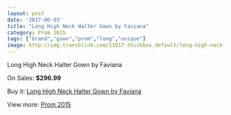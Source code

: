 ```yaml
---
layout: post
date: '2017-06-03'
title: "Long High Neck Halter Gown by Faviana"
category: Prom 2015
tags: ["brand","gown","prom","long","unique"]
image: http://img.transblink.com/11917-thickbox_default/long-high-neck-halter-gown-by-faviana.jpg
---
```

Long High Neck Halter Gown by Faviana

On Sales: **$296.99**
<a href="https://www.transblink.com/en/prom-2015/3875-long-high-neck-halter-gown-by-faviana.html"><amp-img layout="responsive" width="600" height="600" src="//img.transblink.com/11917-thickbox_default/long-high-neck-halter-gown-by-faviana.jpg" alt="Long High Neck Halter Gown by Faviana 0" /></a>
<a href="https://www.transblink.com/en/prom-2015/3875-long-high-neck-halter-gown-by-faviana.html"><amp-img layout="responsive" width="600" height="600" src="//img.transblink.com/11920-thickbox_default/long-high-neck-halter-gown-by-faviana.jpg" alt="Long High Neck Halter Gown by Faviana 1" /></a>
<a href="https://www.transblink.com/en/prom-2015/3875-long-high-neck-halter-gown-by-faviana.html"><amp-img layout="responsive" width="600" height="600" src="//img.transblink.com/11919-thickbox_default/long-high-neck-halter-gown-by-faviana.jpg" alt="Long High Neck Halter Gown by Faviana 2" /></a>
<a href="https://www.transblink.com/en/prom-2015/3875-long-high-neck-halter-gown-by-faviana.html"><amp-img layout="responsive" width="600" height="600" src="//img.transblink.com/11918-thickbox_default/long-high-neck-halter-gown-by-faviana.jpg" alt="Long High Neck Halter Gown by Faviana 3" /></a>

Buy it: [Long High Neck Halter Gown by Faviana](https://www.transblink.com/en/prom-2015/3875-long-high-neck-halter-gown-by-faviana.html "Long High Neck Halter Gown by Faviana")

View more: [Prom 2015](https://www.transblink.com/en/10-prom-2015 "Prom 2015")